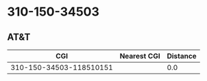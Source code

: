 # 310-150-34503
## AT&T


| CGI | Nearest CGI | Distance |
|-----|-------------|----------|
| 310-150-34503-118510151 |  | 0.0 |
